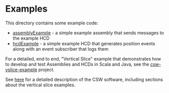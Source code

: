 Examples
===========

This directory contains some example code:

* [assemblyExample](assemblyExample) - a simple example assembly that sends messages to the example HCD
* [hcdExample](hcdExample) - a simple example HCD that generates position events along with an event subscriber that logs them

For a detailed, end to end, "Vertical Slice" example that demonstrates how to develop and test Assemblies and HCDs in Scala and Java, 
see the [csw-vslice-example](https://github.com/tmtsoftware/csw-vslice-example) project.

See [here](https://github.com/tmtsoftware/csw-prototype/releases/download/v0.3-PDR/TMTCommonSoftwareProgramming-CSWFD_REL01_KG.pdf)
for a detailed description of the CSW software, including sections about the vertical slice examples.
